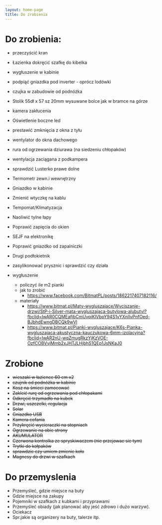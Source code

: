 ```yaml
---
layout: home-page
title: Do zrobienia
---  
```


# Do zrobienia:
- przeczyścić kran
- Łazienka dokręcić szafkę do kibelka
- wygłuszenie w kabinie
- podpiąć gniazdka pod inverter - oprócz lodówki
- czujka w zabudowie od podnóżka

- Stolik 55dł x 57 sz 20mm wysuwane bolce jak w bramce na górze
- kamera zakłucenia
- Oświetlenie boczne led
- prestawić zmknięcia z okna z tyłu
- wentylator do okna dachowego
- rura od ogrzewania dziurawa (na siedzeniu chłopaków)
- wentylacja zaciągana z podkampera
- sprawdzić Lusterko prawe dolne
- Termometr zewn.i wewnętrzny
- Gniazdko w kabinie 
- Zmienić wtyczkę na kablu 
- Tempomat/Klimatyzacja  
- Naoliwić tylne łapy
- Poprawić zapięcia do okien  
- SEJF na elektronikę
- Poprawić gniazdko od zapalniczki
- Drugi podłokietnik
- zasylikonować prysznic i sprawdzić czy działa
- wygłuszenie
  - policzyć ile m2 pianki
  - jak to zrobić
    - <https://www.facebook.com/BitmatPL/posts/1862217407182116/>
  - materiały
    - <https://www.bitmat.pl/Maty-wygluszajace/Wyciszanie-drzwi/StP-i-Silver-mata-wygluszajaca-butylowa-alubutyl?fbclid=IwAR0CQMEafjbCmUvpiKlVbpY94S1vYXnIlvPnfOed-BJbhdEwngDBCQk9wVI>
    - <https://www.bitmat.pl/Pianki-wygluszajace/K6s-Pianka-wygluszajaca-akustyczna-kauczukowa-6mm-izolacyjna?fbclid=IwAR2nU-wqZmugRkzYjKzVOE-OzfCOBVvjMmb2xJHTJLHjbhS1QEp1JsNKaJ0>

# Zrobione
- <s>wieszaki w łazience 60 cm x2</s>
- <s>czujnik od podnóżka w kabinie </s>
- <s>Kosz na śmieci zamocować  </s>
- <s>Zakleić rurę od ogrzewania pod chłopakami</s>
- <s>Odkręcić trzymadło na kubek</s>
- <s>Drzwi, uszczelki, regulacja</s>
- <s>Solar</s>
- <s>Gniazdko USB</s>
- <s>Kamera cofania  </s>
- <s>Przykręcić wycieraczki na stopniach</s>
- <s>Ogrzewanie na obie strony</s>
- <s>AKUMULATOR</s>
- <s>Czerwona kontrolka ze spryskiwaczem (nie przejowac sie tym)</s>
- <s>Trytki do kołpaków</s>
- <s>sprawdzic czy umiem zmienic koło</s>
- <s>Magnesy do drzwi w szafkach</s>

# Do przemyslenia
- Przemyśleć, gdzie miejsce na buty
- Gdzie miejsce na zakupy
- Pojemniki w szafkach z kubkami i przyprawami
- Przemyśleć obiady (jak planować aby jeść zdrowo i dużo warzyw).
- Ociekacz 
- Spr.jakie są organizery na buty, talerze itp.
